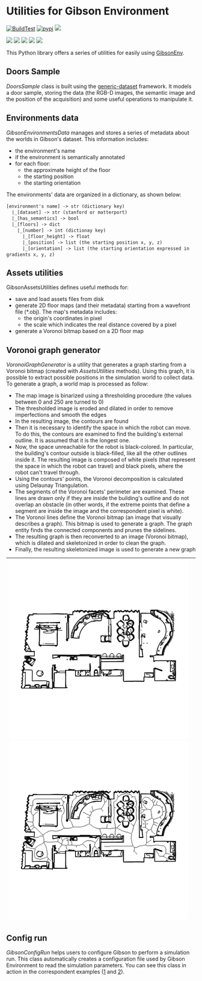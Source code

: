 # Utilities for Gibson Environment

[![BuildTest](https://github.com/micheleantonazzi/gibson-env-utilities/actions/workflows/build-and-publish.yml/badge.svg?branch=main)](https://github.com/micheleantonazzi/gibson-env-utilities/actions/workflows/build-and-publish.yml)
[![pypi](https://img.shields.io/pypi/v/gibson-env-utilities.svg)](https://pypi.org/project/gibson-env-utilities/)
[![](https://sonarcloud.io/api/project_badges/measure?project=micheleantonazzi_gibson-env-utilities&metric=coverage)](https://sonarcloud.io/dashboard/index/micheleantonazzi_gibson-env-utilities)



[![](https://sonarcloud.io/api/project_badges/measure?project=micheleantonazzi_gibson-env-utilities&metric=alert_status)](https://sonarcloud.io/dashboard/index/micheleantonazzi_gibson-env-utilities)
[![](https://sonarcloud.io/api/project_badges/measure?project=micheleantonazzi_gibson-env-utilities&metric=sqale_rating)](https://sonarcloud.io/dashboard/index/micheleantonazzi_gibson-env-utilities)
[![](https://sonarcloud.io/api/project_badges/measure?project=micheleantonazzi_gibson-env-utilities&metric=reliability_rating)](https://sonarcloud.io/dashboard/index/micheleantonazzi_gibson-env-utilities)
[![](https://sonarcloud.io/api/project_badges/measure?project=micheleantonazzi_gibson-env-utilities&metric=security_rating)](https://sonarcloud.io/dashboard/index/micheleantonazzi_gibson-env-utilities)
[![](https://sonarcloud.io/api/project_badges/measure?project=micheleantonazzi_gibson-env-utilities&metric=vulnerabilities)](https://sonarcloud.io/dashboard/index/micheleantonazzi_gibson-env-utilities)

This Python library offers a series of utilities for easily using [GibsonEnv](https://github.com/micheleantonazzi/GibsonEnv.git).

## Doors Sample

*DoorsSample* class is built using the [generic-dataset](https://github.com/micheleantonazzi/generic-dataset) framework. It models a door sample, storing the data (the RGB-D images, the semantic image and the position of the acquisition) and some useful operations to manipulate it. 

## Environments data

*GibsonEnvironmentsData* manages and stores a series of metadata about the worlds in Gibson's dataset.
This information includes:

* the environment's name
* if the environment is semantically annotated
* for each floor:
    * the approximate height of the floor
    * the starting position
    * the starting orientation

The environments' data are organized in a dictionary, as shown below:

```
[environment's name] -> str (dictionary key)
  |_[dataset] -> str (stanford or matterport)
  |_[has_semantics] -> bool
  |_[floors] -> dict
    |_[number] -> int (dictionay key)
      |_[floor_height] -> float
      |_[position] -> list (the starting position x, y, z)
      |_[orientation] -> list (the starting orientation expressed in gradients x, y, z)
```

## Assets utilities
GibsonAssetsUtilities defines useful methods for:
* save and load assets files from disk
* generate 2D floor maps (and their metadata) starting from a wavefront file (*.obj). The map's metadata includes:
  * the origin's coordinates in pixel
  * the scale which indicates the real distance covered by a pixel
* generate a Voronoi bitmap based on a 2D floor map
## Voronoi graph generator

*VoronoiGraphGenerator* is a utility that generates a graph starting from a Voronoi bitmap (created with *AssetsUtilities* methods). Using this graph, it is possible to extract possible positions in the simulation world to collect data. To generate a graph, a world map is processed as follow:

* The map image is binarized using a thresholding procedure (the values between 0 and 250 are turned to 0)
* The thresholded image is eroded and dilated in order to remove imperfections and smooth the edges
* In the resulting image, the contours are found
* Then it is necessary to identify the space in which the robot can move. To do this, the contours are examined to find the building's external outline. It is assumed that it is the longest one.
* Now, the space unreachable for the robot is black-colored. In particular, the building's contour outside is black-filled, like all the other outlines inside it. The resulting image is composed of white pixels (that represent the space in which the robot can travel) and black pixels, where the robot can't travel through.
* Using the contours' points, the Voronoi decomposition is calculated using Delaunay Triangulation.
* The segments of the Voronoi facets' perimeter are examined. These lines are drawn only if they are inside the building's outline and do not overlap an obstacle (in other words, if the extreme points that define a segment are inside the image and the correspondent pixel is white).
* The Voronoi lines define the Voronoi bitmap (an image that visually describes a graph). This bitmap is used to generate a graph. The graph entity finds the connected components and prunes the sidelines.
* The resulting graph is then reconverted to an image (Voronoi bitmap), which is dilated and skeletonized in order to clean the graph.
* Finally, the resulting skeletonized image is used to generate a new graph

| ![](gibson_env_utilities/data/maps/house1_floor_0.png)![](gibson_env_utilities/data/maps_with_voronoi_bitmaps/house1_floor_0.png) |      |
| ------------------------------------------------------------ | ---- |

## Config run
*GibsonConfigRun* helps users to configure Gibson to perform a simulation run.
This class automatically creates a configuration file used by Gibson Environment to read the simulation parameters.
You can see this class in action in the correspondent examples ([1](examples/launch_gibson_turtlebot.py) and [2](examples/launch_gibson_turtlebot_no_physics.py)).